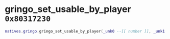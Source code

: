 # gringo_set_usable_by_player `0x80317230`

```lua
natives.gringo.gringo_set_usable_by_player(_unk0 --[[ number ]], _unk1 --[[ number ]], _unk2 --[[ number ]])
```